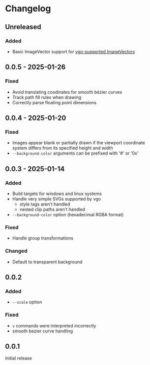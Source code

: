 # Changelog

## Unreleased

### Added

- Basic ImageVector support for [vgo-supported ImageVectors](https://github.com/jzbrooks/vgo/releases/tag/v3.2.0)

## 0.0.5 - 2025-01-26

### Fixed

- Avoid translating coodinates for smooth bézier curves
- Track path fill rules when drawing
- Correctly parse floating point dimensions

## 0.0.4 - 2025-01-20

### Fixed

- Images appear blank or partially drawn if the viewport coordinate system differs from its specified height and width
- `--background-color` arguments can be prefixed with '#' or '0x'

## 0.0.3 - 2025-01-14

### Added

- Build targets for windows and linux systems
- Handle very simple SVGs supported by vgo
  - style tags aren't handled
  - nested clip paths aren't handled
- `--background-color` option (hexadecimal RGBA format)

### Fixed

- Handle group transformations

### Changed

- Default to transparent background

## 0.0.2

### Added

- `--scale` option

### Fixed

- `v` commands were interpreted incorrectly
- smooth bezier curve handling

## 0.0.1

Initial release
